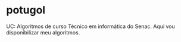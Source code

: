 # potugol
UC: Algoritmos de curso Técnico em informática do Senac. Aqui vou disponibilizar meu algoritmos.
